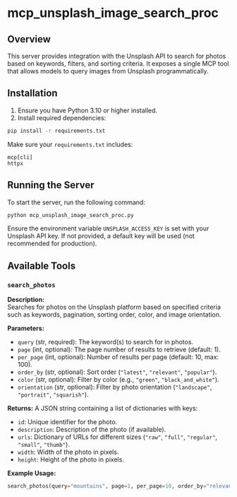# mcp_unsplash_image_search_proc

## Overview

This server provides integration with the Unsplash API to search for photos based on keywords, filters, and sorting criteria. It exposes a single MCP tool that allows models to query images from Unsplash programmatically.

## Installation

1. Ensure you have Python 3.10 or higher installed.
2. Install required dependencies:

```bash
pip install -r requirements.txt
```

Make sure your `requirements.txt` includes:

```
mcp[cli]
httpx
```

## Running the Server

To start the server, run the following command:

```bash
python mcp_unsplash_image_search_proc.py
```

Ensure the environment variable `UNSPLASH_ACCESS_KEY` is set with your Unsplash API key. If not provided, a default key will be used (not recommended for production).

## Available Tools

### `search_photos`

**Description:**  
Searches for photos on the Unsplash platform based on specified criteria such as keywords, pagination, sorting order, color, and image orientation.

**Parameters:**

- `query` (str, required): The keyword(s) to search for in photos.
- `page` (int, optional): The page number of results to retrieve (default: 1).
- `per_page` (int, optional): Number of results per page (default: 10, max: 100).
- `order_by` (str, optional): Sort order (`"latest"`, `"relevant"`, `"popular"`).
- `color` (str, optional): Filter by color (e.g., `"green"`, `"black_and_white"`).
- `orientation` (str, optional): Filter by photo orientation (`"landscape"`, `"portrait"`, `"squarish"`).

**Returns:**
A JSON string containing a list of dictionaries with keys:
- `id`: Unique identifier for the photo.
- `description`: Description of the photo (if available).
- `urls`: Dictionary of URLs for different sizes (`"raw"`, `"full"`, `"regular"`, `"small"`, `"thumb"`).
- `width`: Width of the photo in pixels.
- `height`: Height of the photo in pixels.

**Example Usage:**

```python
search_photos(query="mountains", page=1, per_page=10, order_by="relevant", color="green", orientation="landscape")
```